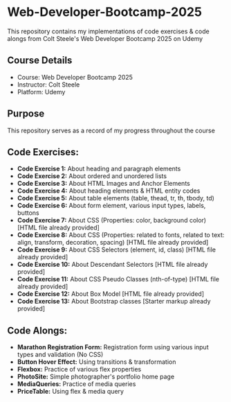 # Web-Developer-Bootcamp-2025
This repository contains my implementations of code exercises & code alongs from Colt Steele's Web Developer Bootcamp 2025 on Udemy

## Course Details
* Course: Web Developer Bootcamp 2025
* Instructor: Colt Steele
* Platform: Udemy

## Purpose
This repository serves as a record of my progress throughout the course

## Code Exercises:
* **Code Exercise 1:** About heading and paragraph elements
* **Code Exercise 2:** About ordered and unordered lists
* **Code Exercise 3:** About HTML Images and Anchor Elements
* **Code Exercise 4:** About heading elements & HTML entity codes
* **Code Exercise 5:** About table elements (table, thead, tr, th, tbody, td)
* **Code Exercise 6:** About form element, various input types, labels, buttons
* **Code Exercise 7:** About CSS (Properties: color, background color) [HTML file already provided]
* **Code Exercise 8:** About CSS (Properties: related to fonts, related to text: align, transform, decoration, spacing) [HTML file already provided]
* **Code Exercise 9:** About CSS Selectors (element, id, class) [HTML file already provided]
* **Code Exercise 10:** About Descendant Selectors [HTML file already provided]
* **Code Exercise 11:** About CSS Pseudo Classes (nth-of-type) [HTML file already provided]
* **Code Exercise 12:** About Box Model [HTML file already provided]
* **Code Exercise 13:** About Bootstrap classes [Starter markup already provided]

## Code Alongs:
* **Marathon Registration Form:** Registration form using various input types and validation (No CSS)
* **Button Hover Effect:** Using transitions & transformation
* **Flexbox:** Practice of various flex properties
* **PhotoSite:** Simple photographer's portfolio home page 
* **MediaQueries:** Practice of media queries
* **PriceTable:** Using flex & media query
